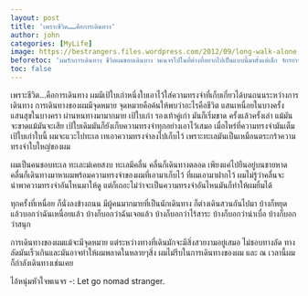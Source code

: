 ```yaml
---
layout: post
title: 'เพราะชีวิต……คือการเดินทาง'
author: john
categories: [MyLife]
image: https://bestrangers.files.wordpress.com/2012/09/long-walk-alone.jpg
beforetoc: 'ผมรักการเดินทาง ชีวิตผมชอบเดินทาง พเนจรไปในที่ต่างที่อยากไปเป็นแบบนี้มาตั้งแต่เด็ก จักรยานหนึ่งคันปั่นออกบ้านตั้งแต่ตีห้า เที่ยวไปเรื่อยๆกลับบ้านอีกทีตอนค่ำๆ ตอนนั้นโดนด่าเละเลยทีเดียวแต่ก็นะ โลกมันในนี้มันมีอะไรอีกเยอะให้ค้นหา มีอะไรอีกเยอะที่เป็นปริศนา รอให้เราเข้าไปสัมผัสมัน'
toc: false
---
```


เพราะชีวิต…คือการเดินทาง ผมมีเป้ใบเก่าหนึ่งใบเอาไว้ใส่ความทรงจำที่เก็บเกี่ยวได้บนถนนระหว่างการเดินทาง การเดินทางของผมมีจุดหมาย จุดหมายคือค้นให้พบว่าอะไรคือชีวิต แสนเหนื่อยในบางครั้ง แสนสุขในบางครา ผ่านหนทางมามากมาย เป้ใบเก่า รองเท้าคู่เก่า มันก็เริ่มขาด ครั้งแล้วครั้งเล่า แม้มันจะขาดแม้มันจะเสีย เป้ใบเดิมมันก็ยังเก็บความทรงจำทุกอย่างเอาไว้เสมอ เมื่อไหร่ที่ความทรงจำมันเต็มเป้ใบเก่าใบนี้ ผมจะแวะไปทะเล เทเอาความทรงจำลงไปเก็บไว้ เพราะทะเลมันเป็นเหมือนตระกร้าความทรงจำใบใหญ่ของผม

ผมเป็นคนชอบทะเล ทะเละม่เคยสงบ ทะเลมีคลื่น คลื่นก็เดินทางตลอด เพียงแค่ไปยืนอยู่บนชายหาด คลื่นก็เดินทางมาหาผมพร้อมความทรงจำของผมที่เอามาเก็บไว้ ที่ผมเอามาฝากไว้ ผมไม่รู้ว่าคลื่นจะนำพาความทรงจำอันไหนมาให้ดู แต่ก็เถอะไม่ว่าจะเป็นความทรงจำอันไหนมันก็ทำให้ผมยิ้มได้

ทุกครั้งที่เหนื่อย ก็นั่งลงข้างถนน มีผู้คนมากมายที่เป็นนักเดินทาง ก็ต่างเดินสวนกันไปมา บ้างก็หยุดแล้วบอกว่าฉันเหนื่อยแล้ว บ้างก็บอกว่าฉันเจอแล้ว บ้างก็บอกว่าไร้สาระ บ้างก็บอกว่าน่าเบื่อ บ้างก็บอกว่าสนุก

การเดินทางของผมแม้จะมีจุดหมาย แต่ระหว่างทางที่เดินมักจะมีสิ่งสวยงามอยู่เสมอ ไม่ชอบทางลัด ทางลัดมันเร็วเกินและมันอาจทำให้ผมพลาดในหลายๆสิ่ง ผมไม่รีบในการเดินทางของผม และ ณ เวลานี้ผมก็กำลังเดินทางเช่นเคย

ไอ้หนุ่มหัวใจพเนจร -: Let go nomad stranger.
